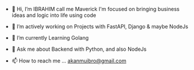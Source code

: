 - 👋 Hi, I’m IBRAHIM call me Maverick
  I'm focused on bringing business ideas and logic into life using code

- 🔭 I’m actively working on Projects with FastAPI, Django & maybe NodeJs
- 🌱 I’m currently Learning Golang
- 💬 Ask me about Backend with Python, and also NodeJs
- 📫 How to reach me ... akanmuibro@gmail.com

<!---
timileyin42/timileyin42 is a ✨ special ✨ repository because its `README.md` (this file) appears on your GitHub profile.
You can click the Preview link to take a look at your changes.
--->
